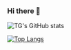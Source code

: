 ### Hi there 👋

<!--
**TG115/TG115** is a ✨ _special_ ✨ repository because its `README.md` (this file) appears on your GitHub profile.

Here are some ideas to get you started:

- 🔭 I’m currently working on ...
- 🌱 I’m currently learning ...
- 👯 I’m looking to collaborate on ...
- 🤔 I’m looking for help with ...
- 💬 Ask me about ...
- 📫 How to reach me: ...
- 😄 Pronouns: ...
- ⚡ Fun fact: ...
-->
![TG's GitHub stats](https://github-readme-stats.vercel.app/api?username=TG115&show_icons=true&theme=material-palenight)

[![Top Langs](https://github-readme-stats.vercel.app/api/top-langs/?username=TG115&layout=compact&theme=material-palenight&langs_count=2)](https://github.com/anuraghazra/github-readme-stats)

